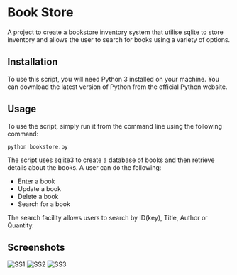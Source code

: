# Book Store
A project to create a bookstore inventory system that utilise sqlite to store inventory and allows the user to search for books using a variety of options. 

## Installation
To use this script, you will need Python 3 installed on your machine. You can download the latest version of Python from the official Python website.

## Usage
To use the script, simply run it from the command line using the following command:

`python bookstore.py`

The script uses sqlite3 to create a database of books and then retrieve details about the books.
A user can do the following:
- Enter a book
- Update a book
- Delete a book
- Search for a book

The search facility allows users to search by ID(key), Title, Author or Quantity.

## Screenshots

![SS1](https://github.com/user-attachments/assets/ffc913ab-9b08-486d-98b7-92802987bf28)
![SS2](https://github.com/user-attachments/assets/f4e891f9-8b78-441d-8ad9-68acf1c5164a)
![SS3](https://github.com/user-attachments/assets/f341b55b-1e3a-4ecb-9867-8d8ae7e353fc)
